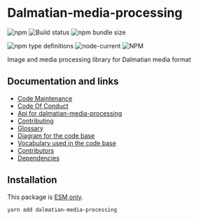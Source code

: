 # Dalmatian-media-processing

![npm](https://img.shields.io/npm/v/dalmatian-media-processing) ![Build status](https://github.com/flarebyte/dalmatian-media-processing/actions/workflows/main.yml/badge.svg) ![npm bundle size](https://img.shields.io/bundlephobia/min/dalmatian-media-processing)

![npm type definitions](https://img.shields.io/npm/types/dalmatian-media-processing) ![node-current](https://img.shields.io/node/v/dalmatian-media-processing) ![NPM](https://img.shields.io/npm/l/dalmatian-media-processing)

> 

Image and media processing library for Dalmatian media format

## Documentation and links

* [Code Maintenance](MAINTENANCE.md)
* [Code Of Conduct](CODE_OF_CONDUCT.md)
* [Api for dalmatian-media-processing](API.md)
* [Contributing](CONTRIBUTING.md)
* [Glossary](GLOSSARY.md)
* [Diagram for the code base](INTERNAL.md)
* [Vocabulary used in the code base](CODE_VOCABULARY.md)
* [Contributors](https://github.com/flarebyte/dalmatian-media-processing/graphs/contributors)
* [Dependencies](https://github.com/flarebyte/dalmatian-media-processing/network/dependencies)

## Installation

This package is [ESM only](https://blog.sindresorhus.com/get-ready-for-esm-aa53530b3f77).
```bash
yarn add dalmatian-media-processing
```